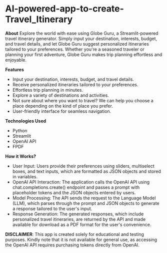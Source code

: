 # AI-powered-app-to-create-Travel_Itinerary
**About**
Explore the world with ease using Globe Guru, a Streamlit-powered travel itinerary generator. Simply input your destination, interests, budget, and travel details, and let Globe Guru suggest personalized itineraries tailored to your preferences. Whether you're a seasoned traveler or planning your first adventure, Globe Guru makes trip planning effortless and enjoyable.

**Features**
- Input your destination, interests, budget, and travel details.
- Receive personalized itineraries tailored to your preferences.
- Effortless trip planning in minutes.
- Explore a variety of destinations and activities.
- Not sure about where you want to travel? We can help you choose a place depending on the kind of place you prefer.
- User-friendly interface for seamless navigation.

**Technologies Used**
- Python
- Streamlit
- OpenAI API
- FPDF

**How it Works?**
- User Input: Users provide their preferences using sliders, multiselect boxes, and text inputs, which are formatted as JSON objects and stored in variables.
- OpenAI API Interaction: The application calls the OpenAI API using chat.completions.create() endpoint and passes a prompt with placeholder tokens and the JSON objects 
  entered by users.
- Model Processing: The API sends the request to the Language Model (LLM), which parses through the prompt and JSON objects to generate a response tailored to the user's      input.
- Response Generation: The generated responses, which include personalized travel itineraries, are returned by the API and made available for download as a PDF format for     the user's convenience.

**DISCLAIMER**: This app is created solely for educational and testing purposes. Kindly note that it is not available for general use, as accessing the OpenAI API requires purchasing tokens directly from OpenAI.

